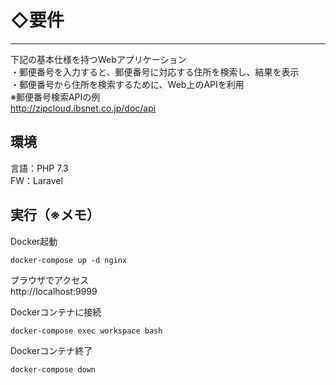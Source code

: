 # ◇要件
- - -  
下記の基本仕様を持つWebアプリケーション  
・郵便番号を入力すると、郵便番号に対応する住所を検索し、結果を表示  
・郵便番号から住所を検索するために、Web上のAPIを利用  
※郵便番号検索APIの例  
http://zipcloud.ibsnet.co.jp/doc/api

## 環境
言語：PHP 7.3  
FW：Laravel  

## 実行（※メモ）

Docker起動
```
docker-compose up -d nginx
```

ブラウザでアクセス  
http://localhost:9999

Dockerコンテナに接続
```
docker-compose exec workspace bash
```
Dockerコンテナ終了
```
docker-compose down
```
